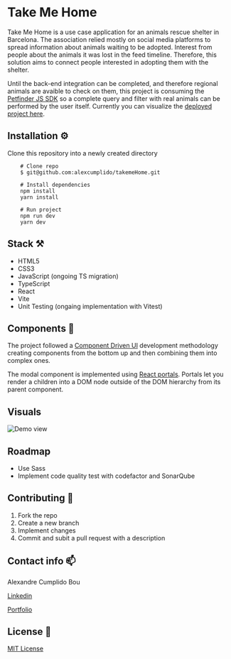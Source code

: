# Take Me Home

Take Me Home is a use case application for an animals rescue shelter in Barcelona. The association relied mostly on social media platforms to spread information about animals waiting to be adopted. Interest from people about the animals it was lost in the feed timeline. Therefore, this solution aims to connect people interested in adopting them with the shelter.

Until the back-end integration can be completed, and therefore regional animals are avaible to check on them, this project is consuming the [Petfinder JS SDK](https://github.com/petfinder-com/petfinder-js-sdk/tree/master/docs#v2-api) so a complete query and filter with real animals can be performed by the user itself. Currently you can visualize the [deployed project here](https://takeme-home.vercel.app/).

## Installation ⚙️

Clone this repository into a newly created directory

```shell
    # Clone repo
    $ git@github.com:alexcumplido/takemeHome.git
```

```shell
    # Install dependencies
    npm install
    yarn install
```

```shell
    # Run project
    npm run dev
    yarn dev
```

## Stack ⚒️

- HTML5
- CSS3
- JavaScript (ongoing TS migration)
- TypeScript
- React
- Vite
- Unit Testing (ongaing implementation with Vitest)

## Components 🧬

The project followed a [Component Driven UI](https://www.componentdriven.org/) development methodology creating components from the bottom up and then combining them into complex ones.

The modal component is implemented using [React portals](https://reactjs.org/docs/portals.html). Portals let you render a children into a DOM node outside of the DOM hierarchy from its parent component.

## Visuals

![Demo view](https://alexcumplido.github.io/portfolio/images/pets.PNG)

## Roadmap

- Use Sass
- Implement code quality test with codefactor and SonarQube

## Contributing 🙌

1. Fork the repo
2. Create a new branch
3. Implement changes
4. Commit and subit a pull request with a description

## Contact info 📫

Alexandre Cumplido Bou

[Linkedin](https://www.linkedin.com/in/alexandrecb/)

[Portfolio](https://alexcumplido.github.io/portfolio/)

## License 📃

[MIT License](https://opensource.org/licenses/MIT)
